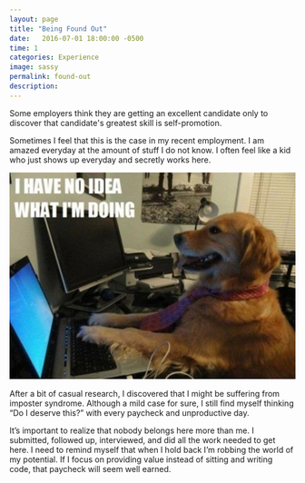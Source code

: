 ```yaml
---
layout: page
title: "Being Found Out"
date:   2016-07-01 18:00:00 -0500
time: 1
categories: Experience
image: sassy
permalink: found-out
description: 
---
```

Some employers think they are getting an excellent candidate only to discover that candidate's greatest skill is self-promotion.

Sometimes I feel that this is the case in my recent employment. I am amazed everyday at the amount of stuff I do not know. I often feel like a kid who just shows up everyday and secretly works here. 

![I have no idea](/img/post/noidea.jpg)

After a bit of casual research, I discovered that I might be suffering from imposter syndrome. Although a mild case for sure, I still find myself thinking “Do I deserve this?” with every paycheck and unproductive day. 

It’s important to realize that nobody belongs here more than me. I submitted, followed up, interviewed, and did all the work needed to get here. I need to remind myself that when I hold back I’m robbing the world of my potential. If I focus on providing value instead of sitting and writing code, that paycheck will seem well earned.

